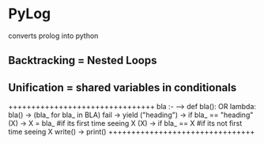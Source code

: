 # PyLog
converts prolog into python


## Backtracking = Nested Loops
## Unification = shared variables in conditionals


++++++++++++++++++++++++++++++++
bla :-   --> def bla(): OR lambda:
bla() -> (bla_ for bla_ in BLA)
fail -> yield
("heading") -> if bla_ == "heading"
(X) -> X = bla_  #if its first time seeing X
(X) -> if bla_ == X #if its not first time seeing X
write() -> print()
++++++++++++++++++++++++++++++++
